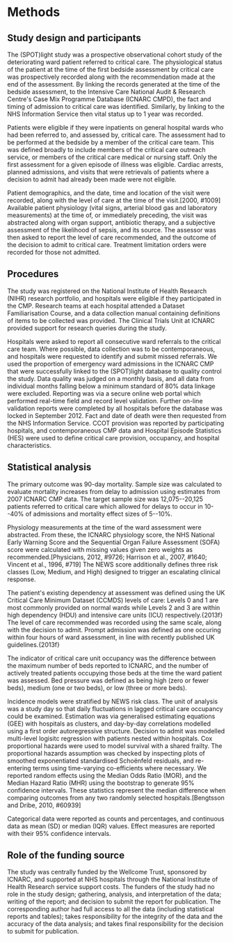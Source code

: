 # Methods

## Study design and participants

The (SPOT)light study was a prospective observational cohort study of the deteriorating ward patient referred to critical care. The physiological status of the patient at the time of the first bedside assessment by critical care was prospectively recorded along with the recommendation made at the end of the assessment. By linking the records generated at the time of the bedside assessment, to the Intensive Care National Audit & Research Centre's Case Mix Programme Database (ICNARC CMPD), the fact and timing of admission to critical care was identified. Similarly, by linking to the NHS Information Service then vital status up to 1 year was recorded. 

Patients were eligible if they were inpatients on general hospital wards who had been referred to, and assessed by, critical care. The assessment had to be performed at the bedside by a member of the critical care team. This was defined broadly to include members of the critical care outreach service, or members of the critical care medical or nursing staff. Only the first assessment for a given episode of illness was eligible. Cardiac arrests, planned admissions, and visits that were retrievals of patients where a decision to admit had already been made were not eligible. 

Patient demographics, and the date, time and location of the visit were recorded, along with the level of care at the time of the visit.[2000, \#1009] Available patient physiology (vital signs, arterial blood gas and laboratory measurements) at the time of, or immediately preceding, the visit was abstracted along with organ support, antibiotic therapy, and a subjective assessment of the likelihood of sepsis, and its source. The assessor was then asked to report the level of care recommended, and the outcome of the decision to admit to critical care. Treatment limitation orders were recorded for those not admitted. 

## Procedures

The study was registered on the National Institute of Health Research (NIHR) research portfolio, and hospitals were eligible if they participated in the CMP. Research teams at each hospital attended a Dataset Familiarisation Course, and a data collection manual containing definitions of items to be collected was provided. The Clinical Trials Unit at ICNARC provided support for research queries during the study.

Hospitals were asked to report all consecutive ward referrals to the critical care team. Where possible, data collection was to be contemporaneous, and hospitals were requested to identify and submit missed referrals. We used the proportion of emergency ward admissions in the ICNARC CMP that were successfully linked to the (SPOT)light database to quality control the study. Data quality was judged on a monthly basis, and all data from individual months falling below a minimum standard of 80% data linkage were excluded. Reporting was via a secure online web portal which performed real-time field and record level validation. Further on-line validation reports were completed by all hospitals before the database was locked in September 2012. Fact and date of death were then requested from the NHS Information Service. CCOT provision was reported by participating hospitals, and contemporaneous CMP data and Hospital Episode Statistics (HES) were used to define critical care provision, occupancy, and hospital characteristics.

## Statistical analysis

The primary outcome was 90-day mortality. Sample size was calculated to evaluate mortality increases from delay to admission using estimates from 2007 ICNARC CMP data. The target sample size was 12,075--20,125 patients referred to critical care which allowed for delays to occur in 10--40% of admissions and mortality effect sizes of 5--10%. 

Physiology measurements at the time of the ward assessment were abstracted. From these, the ICNARC physiology score, the NHS National Early Warning Score and the Sequential Organ Failure Assessment (SOFA) score were calculated with missing values given zero weights as recommended.[Physicians, 2012, \#9726; Harrison et al., 2007, \#1640; Vincent et al., 1996, \#719] The NEWS score additionally defines three risk classes (Low, Medium, and High) designed to trigger an escalating clinical response.

The patient's existing dependency at assessment was defined using the UK Critical Care Minimum Dataset (CCMDS) levels of care: Levels 0 and 1 are most commonly provided on normal wards while Levels 2 and 3 are within high dependency (HDU) and intensive care units (ICU) respectively.{2013f} The level of care recommended was recorded using the same scale, along with the decision to admit. Prompt admission was defined as one occuring within four hours of ward assessment, in line with recently published UK guidelines.{2013f}

The indicator of critical care unit occupancy was the difference between the maximum number of beds reported to ICNARC, and the number of actively treated patients occupying those beds at the time the ward patient was assessed. Bed pressure was defined as being high (zero or fewer beds), medium (one or two beds), or low (three or more beds).

Incidence models were stratified by NEWS risk class. The unit of analysis was a study day so that daily fluctuations in lagged critical care occupancy could be examined. Estimation was via generalised estimating equations (GEE) with hospitals as clusters, and day-by-day correlations modelled using a first order autoregressive structure. Decision to admit was modelled multi-level logisitc regression with patients nested within hospitals. Cox proportional hazards were used to model survival with a shared frailty. The proportional hazards assumption was checked by inspecting plots of smoothed exponentiated standardised Schoënfeld residuals, and re-entering terms using time-varying co-efficients where necessary. We reported random effects using the Median Odds Ratio (MOR), and the Median Hazard Ratio (MHR) using the bootstrap to generate 95% confidence intervals. These statistics represent the median difference when comparing outcomes from any two randomly selected hospitals.[Bengtsson and Dribe, 2010, \#60939]

Categorical data were reported as counts and percentages, and continuous data as mean (SD) or median (IQR) values. Effect measures are reported with their 95% confidence intervals.

## Role of the funding source

The study was centrally funded by the Wellcome Trust, sponsored by ICNARC, and supported at NHS hospitals through the National Institute of Health Research service support costs. The funders of the study had no role in the study design; gathering, analysis, and interpretation of the data; writing of the report; and decision to submit the report for publication. The corresponding author had full access to all the data (including statistical reports and tables); takes responsibility for the integrity of the data and the accuracy of the data analysis; and takes final responsibility for the decision to submit for publication.

